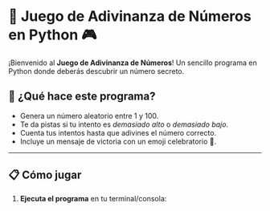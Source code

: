 # 🔢 Juego de Adivinanza de Números en Python 🎮

¡Bienvenido al **Juego de Adivinanza de Números**! Un sencillo programa en Python donde deberás descubrir un número secreto. 

## 🚀 ¿Qué hace este programa?
- Genera un número aleatorio entre 1 y 100.
- Te da pistas si tu intento es *demasiado alto* o *demasiado bajo*.
- Cuenta tus intentos hasta que adivines el número correcto.
- Incluye un mensaje de victoria con un emoji celebratorio 🎉.

---

## 📋 Cómo jugar

1. **Ejecuta el programa** en tu terminal/consola: